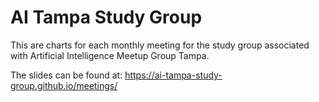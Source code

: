 # AI Tampa Study Group

This are charts for each monthly meeting for the study group associated with Artificial Intelligence Meetup Group Tampa.

The slides can be found at:  https://ai-tampa-study-group.github.io/meetings/ 